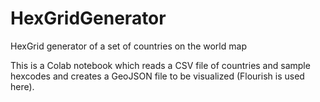 # HexGridGenerator
HexGrid generator of a set of countries on the world map

This is a Colab notebook which reads a CSV file of countries and sample hexcodes and creates a GeoJSON file to be visualized 
(Flourish is used here).
